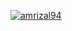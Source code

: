<a align="left" href="https://github.com/amrizal94"> <img src="https://github-readme-stats.vercel.app/api?username=amrizal94&hide_title=true&show_icons=true&include_all_commits=true&count_private=true&theme=radical" alt="amrizal94" /></a>
